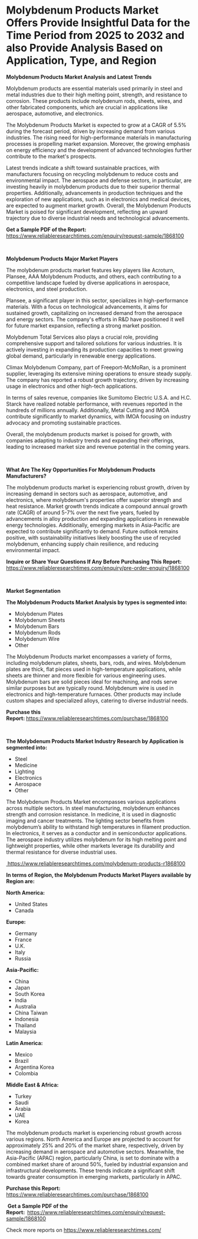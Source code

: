 <p><h1>Molybdenum Products Market Offers Provide Insightful Data for the Time Period from 2025 to 2032 and also Provide Analysis Based on Application, Type, and Region</h1></p><p><strong>Molybdenum Products Market Analysis and Latest Trends</strong></p>
<p><p>Molybdenum products are essential materials used primarily in steel and metal industries due to their high melting point, strength, and resistance to corrosion. These products include molybdenum rods, sheets, wires, and other fabricated components, which are crucial in applications like aerospace, automotive, and electronics.</p><p>The Molybdenum Products Market is expected to grow at a CAGR of 5.5% during the forecast period, driven by increasing demand from various industries. The rising need for high-performance materials in manufacturing processes is propelling market expansion. Moreover, the growing emphasis on energy efficiency and the development of advanced technologies further contribute to the market's prospects.</p><p>Latest trends indicate a shift toward sustainable practices, with manufacturers focusing on recycling molybdenum to reduce costs and environmental impact. The aerospace and defense sectors, in particular, are investing heavily in molybdenum products due to their superior thermal properties. Additionally, advancements in production techniques and the exploration of new applications, such as in electronics and medical devices, are expected to augment market growth. Overall, the Molybdenum Products Market is poised for significant development, reflecting an upward trajectory due to diverse industrial needs and technological advancements.</p></p>
<p><strong>Get a Sample PDF of the Report:&nbsp;</strong> <a href="https://www.reliableresearchtimes.com/enquiry/request-sample/1868100?utm_campaign=1933&utm_medium=2&utm_source=Github&utm_content=ia&utm_term=30012025&utm_id=molybdenum-products">https://www.reliableresearchtimes.com/enquiry/request-sample/1868100</a></p>
<p>&nbsp;</p>
<p><strong>Molybdenum Products Major Market Players</strong></p>
<p><p>The molybdenum products market features key players like Acroturn, Plansee, AAA Molybdenum Products, and others, each contributing to a competitive landscape fueled by diverse applications in aerospace, electronics, and steel production. </p><p>Plansee, a significant player in this sector, specializes in high-performance materials. With a focus on technological advancements, it aims for sustained growth, capitalizing on increased demand from the aerospace and energy sectors. The company's efforts in R&D have positioned it well for future market expansion, reflecting a strong market position.</p><p>Molybdenum Total Services also plays a crucial role, providing comprehensive support and tailored solutions for various industries. It is actively investing in expanding its production capacities to meet growing global demand, particularly in renewable energy applications.</p><p>Climax Molybdenum Company, part of Freeport-McMoRan, is a prominent supplier, leveraging its extensive mining operations to ensure steady supply. The company has reported a robust growth trajectory, driven by increasing usage in electronics and other high-tech applications. </p><p>In terms of sales revenue, companies like Sumitomo Electric U.S.A. and H.C. Starck have realized notable performance, with revenues reported in the hundreds of millions annually. Additionally, Metal Cutting and IMOA contribute significantly to market dynamics, with IMOA focusing on industry advocacy and promoting sustainable practices.</p><p>Overall, the molybdenum products market is poised for growth, with companies adapting to industry trends and expanding their offerings, leading to increased market size and revenue potential in the coming years.</p></p>
<p>&nbsp;</p>
<p><strong>What Are The Key Opportunities For Molybdenum Products Manufacturers?</strong></p>
<p><p>The molybdenum products market is experiencing robust growth, driven by increasing demand in sectors such as aerospace, automotive, and electronics, where molybdenum's properties offer superior strength and heat resistance. Market growth trends indicate a compound annual growth rate (CAGR) of around 5-7% over the next five years, fueled by advancements in alloy production and expanding applications in renewable energy technologies. Additionally, emerging markets in Asia-Pacific are expected to contribute significantly to demand. Future outlook remains positive, with sustainability initiatives likely boosting the use of recycled molybdenum, enhancing supply chain resilience, and reducing environmental impact.</p></p>
<p><strong>Inquire or Share Your Questions If Any Before Purchasing This Report:</strong> <a href="https://www.reliableresearchtimes.com/enquiry/pre-order-enquiry/1868100?utm_campaign=1933&utm_medium=2&utm_source=Github&utm_content=ia&utm_term=30012025&utm_id=molybdenum-products">https://www.reliableresearchtimes.com/enquiry/pre-order-enquiry/1868100</a></p>
<p>&nbsp;</p>
<p><strong>Market Segmentation</strong></p>
<p><strong>The Molybdenum Products Market Analysis by types is segmented into:</strong></p>
<p><ul><li>Molybdenum Plates</li><li>Molybdenum Sheets</li><li>Molybdenum Bars</li><li>Molybdenum Rods</li><li>Molybdenum Wire</li><li>Other</li></ul></p>
<p><p>The Molybdenum Products market encompasses a variety of forms, including molybdenum plates, sheets, bars, rods, and wires. Molybdenum plates are thick, flat pieces used in high-temperature applications, while sheets are thinner and more flexible for various engineering uses. Molybdenum bars are solid pieces ideal for machining, and rods serve similar purposes but are typically round. Molybdenum wire is used in electronics and high-temperature furnaces. Other products may include custom shapes and specialized alloys, catering to diverse industrial needs.</p></p>
<p><strong>Purchase this Report:&nbsp;</strong><a href="https://www.reliableresearchtimes.com/purchase/1868100?utm_campaign=1933&utm_medium=2&utm_source=Github&utm_content=ia&utm_term=30012025&utm_id=molybdenum-products">https://www.reliableresearchtimes.com/purchase/1868100</a></p>
<p>&nbsp;</p>
<p><strong>The Molybdenum Products Market Industry Research by Application is segmented into:</strong></p>
<p><ul><li>Steel</li><li>Medicine</li><li>Lighting</li><li>Electronics</li><li>Aerospace</li><li>Other</li></ul></p>
<p><p>The Molybdenum Products Market encompasses various applications across multiple sectors. In steel manufacturing, molybdenum enhances strength and corrosion resistance. In medicine, it is used in diagnostic imaging and cancer treatments. The lighting sector benefits from molybdenum’s ability to withstand high temperatures in filament production. In electronics, it serves as a conductor and in semiconductor applications. The aerospace industry utilizes molybdenum for its high melting point and lightweight properties, while other markets leverage its durability and thermal resistance for diverse industrial uses.</p></p>
<p><a href="https://www.reliableresearchtimes.com/molybdenum-products-r1868100?utm_campaign=1933&utm_medium=2&utm_source=Github&utm_content=ia&utm_term=30012025&utm_id=molybdenum-products">&nbsp;https://www.reliableresearchtimes.com/molybdenum-products-r1868100</a></p>
<p><strong>In terms of Region, the Molybdenum Products Market Players available by Region are:</strong></p>
<p>
    <p> <strong> North America: </strong>
        <ul>
            <li>United States</li>
            <li>Canada</li>
        </ul>
        </p> 
    <p> <strong> Europe: </strong>
        <ul>
            <li>Germany</li>
            <li>France</li>
            <li>U.K.</li>
            <li>Italy</li>
            <li>Russia</li>
        </ul>
        </p> 
    <p> <strong> Asia-Pacific: </strong>
        <ul>
            <li>China</li>
            <li>Japan</li>
            <li>South Korea</li>
            <li>India</li>
            <li>Australia</li>
            <li>China Taiwan</li>
            <li>Indonesia</li>
            <li>Thailand</li>
            <li>Malaysia</li>
        </ul>
        </p> 
    <p> <strong> Latin America: </strong>
        <ul>
            <li>Mexico</li>
            <li>Brazil</li>
            <li>Argentina Korea</li>
            <li>Colombia</li>
        </ul>
        </p> 
    <p> <strong> Middle East & Africa: </strong>
        <ul>
            <li>Turkey</li>
            <li>Saudi</li>
            <li>Arabia</li>
            <li>UAE</li>
            <li>Korea</li>
        </ul>
    </p>
    </p>
<p><p>The molybdenum products market is experiencing robust growth across various regions. North America and Europe are projected to account for approximately 25% and 20% of the market share, respectively, driven by increasing demand in aerospace and automotive sectors. Meanwhile, the Asia-Pacific (APAC) region, particularly China, is set to dominate with a combined market share of around 50%, fueled by industrial expansion and infrastructural developments. These trends indicate a significant shift towards greater consumption in emerging markets, particularly in APAC.</p></p>
<p><strong>Purchase this Report: </strong><a href="https://www.reliableresearchtimes.com/purchase/1868100?utm_campaign=1933&utm_medium=2&utm_source=Github&utm_content=ia&utm_term=30012025&utm_id=molybdenum-products">https://www.reliableresearchtimes.com/purchase/1868100</a></p>
<p>&nbsp;<strong>Get a Sample PDF of the Report:&nbsp;&nbsp;</strong><a href="https://www.reliableresearchtimes.com/enquiry/request-sample/1868100?utm_campaign=1933&utm_medium=2&utm_source=Github&utm_content=ia&utm_term=30012025&utm_id=molybdenum-products">https://www.reliableresearchtimes.com/enquiry/request-sample/1868100</a></p>
<p><strong></strong></p>
<p>Check more reports on <a href="https://www.reliableresearchtimes.com/?utm_campaign=1933&utm_medium=2&utm_source=Github&utm_content=ia&utm_term=30012025&utm_id=molybdenum-products">https://www.reliableresearchtimes.com/</a></p>